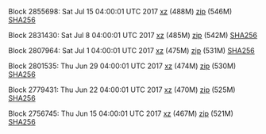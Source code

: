 Block 2855698: Sat Jul 15 04:00:01 UTC 2017 [xz](https://transfer.sh/1EeDC/bootstrap.dat.20170715.tar.xz) (488M) [zip](https://transfer.sh/GFhut/bootstrap.dat.20170715.zip) (546M) [SHA256](https://transfer.sh/e7eUv/sha256.txt)

Block 2831430: Sat Jul  8 04:00:01 UTC 2017 [xz](https://transfer.sh/7qjIJ/bootstrap.dat.20170708.tar.xz) (485M) [zip](https://transfer.sh/o5Vr2/bootstrap.dat.20170708.zip) (542M) [SHA256](https://transfer.sh/8f8U3/sha256.txt)

Block 2807964: Sat Jul  1 04:00:01 UTC 2017 [xz](https://transfer.sh/13YJVR/bootstrap.dat.20170701.tar.xz) (475M) [zip](https://transfer.sh/bR8ki/bootstrap.dat.20170701.zip) (531M) [SHA256](https://transfer.sh/KEsL7/sha256.txt)

Block 2801535: Thu Jun 29 04:00:01 UTC 2017 [xz](https://transfer.sh/Ufqns/bootstrap.dat.20170629.tar.xz) (474M) [zip](https://transfer.sh/VMGbP/bootstrap.dat.20170629.zip) (530M) [SHA256](https://transfer.sh/wR8bk/sha256.txt)

Block 2779431: Thu Jun 22 04:00:01 UTC 2017 [xz](https://transfer.sh/xboGA/bootstrap.dat.20170622.tar.xz) (470M) [zip](https://transfer.sh/tKhsV/bootstrap.dat.20170622.zip) (525M) [SHA256](https://transfer.sh/KMoni/sha256.txt)

Block 2756745: Thu Jun 15 04:00:01 UTC 2017 [xz](https://transfer.sh/fTKsL/bootstrap.dat.20170615.tar.xz) (467M) [zip](https://transfer.sh/7DL45/bootstrap.dat.20170615.zip) (521M) [SHA256](https://transfer.sh/12qm7X/sha256.txt)
